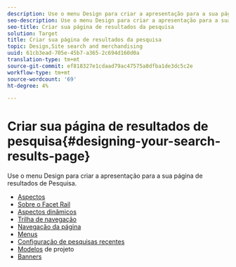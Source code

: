 ```yaml
---
description: Use o menu Design para criar a apresentação para a sua página de resultados de Pesquisa.
seo-description: Use o menu Design para criar a apresentação para a sua página de resultados de Pesquisa.
seo-title: Criar sua página de resultados da pesquisa
solution: Target
title: Criar sua página de resultados da pesquisa
topic: Design,Site search and merchandising
uuid: 61cb3ead-705e-45b7-a365-2c694d160d0a
translation-type: tm+mt
source-git-commit: ef818327e1cdaad79ac47575a8dfba1de3dc5c2e
workflow-type: tm+mt
source-wordcount: '69'
ht-degree: 4%

---
```



# Criar sua página de resultados de pesquisa{#designing-your-search-results-page}

Use o menu Design para criar a apresentação para a sua página de resultados de Pesquisa.

+ [Aspectos](c-about-facets.md)
+ [Sobre o Facet Rail](c-about-facet-rails.md)
+ [Aspectos dinâmicos](c-about-dynamic-facets.md)
+ [Trilha de navegação](c-about-breadcrumbs.md)
+ [Navegação da página](c-about-page-navigation.md)
+ [Menus](c-about-menus.md)
+ [Configuração de pesquisas recentes](t-configuring-recent-searches.md)
+ [Modelos](c-about-templates.md) de projeto
+ [Banners](c-about-banners.md)
